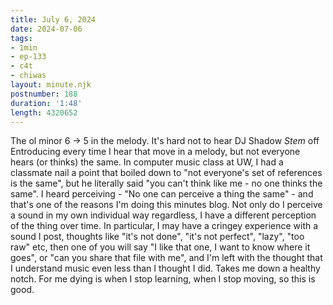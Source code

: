 ```yaml
---
title: July 6, 2024
date: 2024-07-06
tags:
- 1min
- ep-133
- c4t
- chiwas
layout: minute.njk
postnumber: 188
duration: '1:48'
length: 4320652
---
```

The ol minor 6 -> 5 in the melody. It's hard not to hear DJ Shadow *Stem* off Entroducing every time I hear that move in a melody, but not everyone hears (or thinks) the same. In computer music class at UW, I had a classmate nail a point that boiled down to "not everyone's set of references is the same", but he literally said "you can't think like me - no one thinks the same". I heard perceiving - "No one can perceive a thing the same" - and that's one of the reasons I'm doing this minutes blog. Not only do I perceive a sound in my own individual way regardless, I have a different perception of the thing over time. In particular, I may have a cringey experience with a sound I post, thoughts like "it's not done", "it's not perfect", "lazy", "too raw" etc, then one of you will say "I like that one, I want to know where it goes", or "can you share that file with me", and I'm left with the thought that I understand music even less than I thought I did. Takes me down a healthy notch. For me dying is when I stop learning, when I stop moving, so this is good. 

  